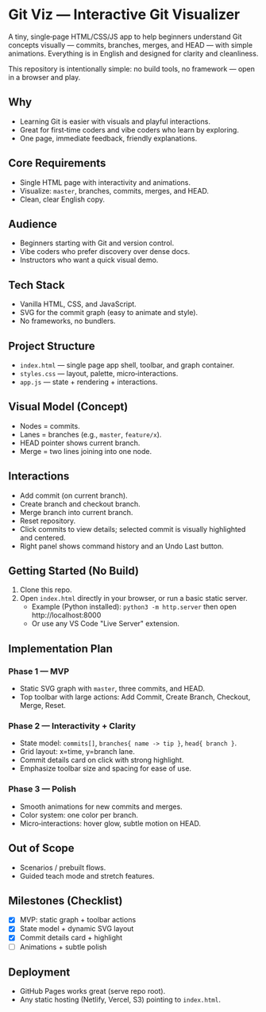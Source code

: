 # Git Viz — Interactive Git Visualizer

A tiny, single‑page HTML/CSS/JS app to help beginners understand Git concepts visually — commits, branches, merges, and HEAD — with simple animations. Everything is in English and designed for clarity and cleanliness.

This repository is intentionally simple: no build tools, no framework — open in a browser and play.

## Why
- Learning Git is easier with visuals and playful interactions.
- Great for first‑time coders and vibe coders who learn by exploring.
- One page, immediate feedback, friendly explanations.

## Core Requirements
- Single HTML page with interactivity and animations.
- Visualize: `master`, branches, commits, merges, and HEAD.
- Clean, clear English copy.

## Audience
- Beginners starting with Git and version control.
- Vibe coders who prefer discovery over dense docs.
- Instructors who want a quick visual demo.

## Tech Stack
- Vanilla HTML, CSS, and JavaScript.
- SVG for the commit graph (easy to animate and style).
- No frameworks, no bundlers.

## Project Structure
- `index.html` — single page app shell, toolbar, and graph container.
- `styles.css` — layout, palette, micro‑interactions.
- `app.js` — state + rendering + interactions.

## Visual Model (Concept)
- Nodes = commits.
- Lanes = branches (e.g., `master`, `feature/x`).
- HEAD pointer shows current branch.
- Merge = two lines joining into one node.

## Interactions
- Add commit (on current branch).
- Create branch and checkout branch.
- Merge branch into current branch.
- Reset repository.
- Click commits to view details; selected commit is visually highlighted and centered.
- Right panel shows command history and an Undo Last button.

## Getting Started (No Build)
1. Clone this repo.
2. Open `index.html` directly in your browser, or run a basic static server.
   - Example (Python installed): `python3 -m http.server` then open http://localhost:8000
   - Or use any VS Code "Live Server" extension.

## Implementation Plan

### Phase 1 — MVP
- Static SVG graph with `master`, three commits, and HEAD.
- Top toolbar with large actions: Add Commit, Create Branch, Checkout, Merge, Reset.

### Phase 2 — Interactivity + Clarity
- State model: `commits[]`, `branches{ name -> tip }`, `head{ branch }`.
- Grid layout: x=time, y=branch lane.
- Commit details card on click with strong highlight.
- Emphasize toolbar size and spacing for ease of use.

### Phase 3 — Polish
- Smooth animations for new commits and merges.
- Color system: one color per branch.
- Micro‑interactions: hover glow, subtle motion on HEAD.

## Out of Scope
- Scenarios / prebuilt flows.
- Guided teach mode and stretch features.

## Milestones (Checklist)
- [x] MVP: static graph + toolbar actions
- [x] State model + dynamic SVG layout
- [x] Commit details card + highlight
- [ ] Animations + subtle polish

## Deployment
- GitHub Pages works great (serve repo root).
- Any static hosting (Netlify, Vercel, S3) pointing to `index.html`.

